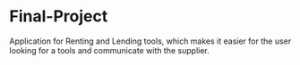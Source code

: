 # Final-Project
 Application for Renting and Lending tools, which makes it easier for the user looking for a tools and communicate with the supplier.
